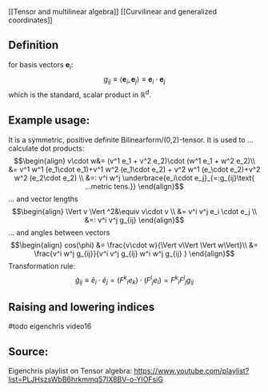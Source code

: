 [[Tensor and multilinear algebra]]
[[Curvilinear and generalized coordinates]]

## Definition 
for basis vectors $\boldsymbol{e}_i$:
$$g_{ij} \equiv \left\langle \boldsymbol{e}_i , \boldsymbol{e}_j \right \rangle \equiv \boldsymbol{e}_i \cdot \boldsymbol{e}_j$$
which is the standard, scalar product in $\mathbb{R}^d$.

## Example usage:
It is a symmetric, positive definite Bilinearform/(0,2)-tensor. It is used to 
... calculate dot products:
$$\begin{align}
    v\cdot w&= (v^1 e_1 + v^2 e_2)\cdot (w^1 e_1 + w^2 e_2)\\
    &= v^1 w^1 (e_1\cdot e_1)+v^1 w^2 (e_1\cdot e_2) + v^2 w^1 (e_\cdot e_2)+v^2 w^2 (e_2\cdot e_2) \\
    &=: v^i w^j \underbrace{e_i\cdot  e_j}_{=:g_{ij}\text{ ...metric tens.}}
\end{align}$$
... and vector lengths 
$$\begin{align}
    \Vert v \Vert ^2&\equiv v\cdot v \\
    &= v^i v^j e_i \cdot e_j \\
    &=: v^i v^j g_{ij}
\end{align}$$
... and angles between vectors
$$\begin{align}
    cos(\phi) &= \frac{v\cdot w}{\Vert v\Vert \Vert w\Vert}\\
    &= \frac{v^i w^j g_{ij}}{v^i v^j g_{ij} w^i w^j g_{ij} }
\end{align}$$
Transformation rule:
$$\begin{equation}
    \tilde g_{ij} \equiv \tilde e_i\cdot \tilde e_j =( {F^k}_ie_k)\cdot  ( {F^l}_j e_l) = {F^k}_i{F^l}_j g_{ij}
\end{equation}$$


## Raising and lowering indices
#todo eigenchris video16


## Source:
Eigenchris playlist on Tensor algebra: https://www.youtube.com/playlist?list=PLJHszsWbB6hrkmmq57lX8BV-o-YIOFsiG